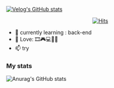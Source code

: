 [![Velog's GitHub stats](https://velog-readme-stats.vercel.app/api/badge?name=jin2424)](https://velog.io/@rhrhkdwls24) 

<div align=center>
	
  [![Hits](https://hits.seeyoufarm.com/api/count/incr/badge.svg?url=https://github.com/jin2424)](https://hits.seeyoufarm.com) 
  
</div>


- 🌱 currently learning : back-end
- 💞️ Love: 🎞🎮💻🙋‍♂️
- 📫 try



### My stats
![Anurag's GitHub stats](https://github-readme-stats.vercel.app/api?username=jin2424&theme=great-gatsby_icons=true)
